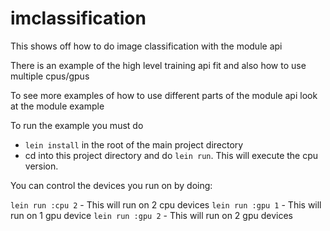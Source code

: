 # imclassification

This shows off how to do image classification with the module api

There is an example of the high level training api fit and also how to use multiple cpus/gpus

To see more examples of how to use different parts of the module api look at the module example

To run the example you must do

* `lein install` in the root of the main project directory
* cd into this project directory and do `lein run`. This will execute the cpu version.

You can control the devices you run on by doing:

`lein run :cpu 2` - This will run on 2 cpu devices
`lein run :gpu 1` - This will run on 1 gpu device
`lein run :gpu 2` - This will run on 2 gpu devices
